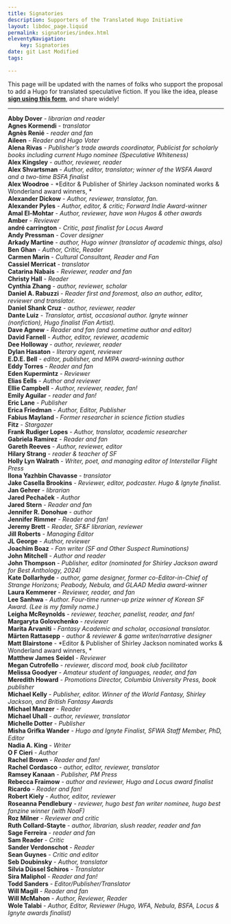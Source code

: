 ```yaml
---
title: Signatories
description: Supporters of the Translated Hugo Initiative
layout: libdoc_page.liquid
permalink: signatories/index.html
eleventyNavigation:
    key: Signatories
date: git Last Modified
tags:
    
---
```


This page will be updated with the names of folks who support the proposal to add a Hugo for translated speculative fiction. If you like the idea, please [**sign using this form**](https://docs.google.com/forms/d/e/1FAIpQLSfzKqYPE3rrvZm0Y8KPEKCNFsXs8j1Sn9qHu48yM-0LWZe5yw/viewform?usp=header), and share widely!

---
**Abby Dover** - *librarian and reader* <br> 
**Agnes Kormendi** - *translator* <br> 
**Agnès Renié** - *reader and fan* <br> 
**Aileen** - *Reader and Hugo Voter* <br> 
**Alena Rivas** - *Publisher's trade awards coordinator, Publicist for scholarly books including current Hugo nominee (Speculative Whiteness)* <br> 
**Alex Kingsley** - *author, reviewer, reader* <br> 
**Alex Shvartsman** - *Author, editor, translator; winner of the WSFA Award and a two-time BSFA finalist* <br> 
**Alex Woodroe** - *Editor & Publisher of Shirley Jackson nominated works & Wonderland award winners,  * <br> 
**Alexander Dickow** - *Author, reviewer, translator, fan.* <br> 
**Alexander Pyles** - *Author, editor, & critic; Forward Indie Award-winner* <br> 
**Amal El-Mohtar** - *Author, reviewer, have won Hugos & other awards* <br> 
**Amber** - *Reviewer* <br> 
**andré carrington** - *Critic, past finalist for Locus Award* <br> 
**Andy Pressman** - *Cover designer* <br> 
**Arkady Martine** - *author, Hugo winner (translator of academic things, also)* <br> 
**Ben Ghan** - *Author, Critic, Reader* <br> 
**Carmen Marin** - *Cultural Consultant, Reader and Fan* <br> 
**Cassiel Merricat** - *translator* <br> 
**Catarina Nabais** - *Reviewer, reader and fan* <br> 
**Christy Hall** - *Reader* <br> 
**Cynthia Zhang** - *author, reviewer, scholar* <br> 
**Daniel A. Rabuzzi** - *Reader first and foremost, also an author, editor, reviewer and translator.* <br> 
**Daniel Shank Cruz** - *author, reviewer, reader* <br> 
**Dante Luiz** - *Translator, artist, occasional author. Ignyte winner (nonfiction), Hugo finalist (Fan Artist).* <br> 
**Dave Agnew** - *Reader and fan (and sometime author and editor)* <br> 
**David Farnell** - *Author, editor, reviewer, academic* <br> 
**Dee Holloway** - *author, reviewer, reader* <br> 
**Dylan Hasaton** - *literary agent, reviewer* <br> 
**E.D.E. Bell** - *editor, publisher, and MIPA award-winning author* <br> 
**Eddy Torres** - *Reader and fan* <br> 
**Eden Kupermintz** - *Reviewer* <br> 
**Elias Eells** - *Author and reviewer* <br> 
**Ellie Campbell** - *Author, reviewer, reader, fan!* <br> 
**Emily Aguilar** - *reader and fan!* <br> 
**Eric Lane** - *Publisher* <br> 
**Erica Friedman** - *Author, Editor, Publisher* <br> 
**Fabius Mayland** - *Former researcher in science fiction studies* <br> 
**Fitz** - *Stargazer* <br> 
**Frank Rudiger Lopes** - *Author, translator, academic researcher* <br> 
**Gabriela Ramírez** - *Reader and fan* <br> 
**Gareth Reeves** - *Author, reviewer, editor* <br> 
**Hilary Strang** - *reader & teacher of SF* <br> 
**Holly Lyn Walrath** - *Writer, poet, and managing editor of Interstellar Flight Press* <br> 
**Ilona Yazhbin Chavasse** - *translator* <br> 
**Jake Casella Brookins** - *Reviewer, editor, podcaster. Hugo & Ignyte finalist.* <br> 
**Jan Gehrer** - *librarian* <br> 
**Jared Pechaček** - *Author* <br> 
**Jared Stern** - *Reader and fan* <br> 
**Jennifer R. Donohue** - *author* <br> 
**Jennifer Rimmer** - *Reader and fan!* <br> 
**Jeremy Brett** - *Reader, SF&F librarian, reviewer* <br> 
**Jill Roberts** - *Managing Editor* <br> 
**JL George** - *Author, reviewer* <br> 
**Joachim Boaz** - *Fan writer (SF and Other Suspect Ruminations)* <br> 
**John Mitchell** - *Author and reader* <br> 
**John Thompson** - *Publisher, editor (nominated for Shirley Jackson award for Best Anthology, 2024)* <br> 
**Kate Dollarhyde** - *author, game designer, former co-Editor-in-Chief of Strange Horizons; Peabody, Nebula, and GLAAD Media award-winner* <br> 
**Laura Kemmerer** - *Reviewer, reader, and fan* <br> 
**Lee Sanhwa** - *Author. Four-time runner-up prize winner of Korean SF Award. (Lee is my family name.)* <br> 
**Leigha McReynolds** - *reviewer, teacher, panelist, reader, and fan!* <br> 
**Margaryta Golovchenko** - *reviewer* <br> 
**Marita Arvaniti** - *Fantasy Academic and scholar, occasional translator.* <br> 
**Märten Rattasepp** - *author & reviewer & game writer/narrative designer* <br> 
**Matt Blairstone** - *Editor & Publisher of Shirley Jackson nominated works & Wonderland award winners,  * <br> 
**Matthew James Seidel** - *Reviewer* <br> 
**Megan Cutrofello** - *reviewer, discord mod, book club facilitator* <br> 
**Melissa Goodyer** - *Amateur student of languages, reader, and fan* <br> 
**Meredith Howard** - *Promotions Director, Columbia University Press, book publisher* <br> 
**Michael Kelly** - *Publisher, editor. Winner of the World Fantasy, Shirley Jackson, and British Fantasy Awards* <br> 
**Michael Manzer** - *Reader* <br> 
**Michael Uhall** - *author, reviewer, translator* <br> 
**Michelle Dotter** - *Publisher* <br> 
**Misha Grifka Wander** - *Hugo and Ignyte Finalist, SFWA Staff Member, PhD, Editor* <br> 
**Nadia A. King** - *Writer* <br> 
**O F Cieri** - *Author* <br> 
**Rachel Brown** - *Reader and fan!* <br> 
**Rachel Cordasco** - *author, editor, reviewer, translator* <br> 
**Ramsey Kanaan** - *Publisher, PM Press* <br> 
**Rebecca Fraimow** - *author and reviewer, Hugo and Locus award finalist* <br> 
**Ricardo** - *Reader and fan!* <br> 
**Robert Kiely** - *Author, editor, reviewer* <br> 
**Roseanna Pendlebury** - *reviewer, hugo best fan writer nominee, hugo best fanzine winner (with NoaF)* <br> 
**Roz Milner** - *Reviewer and critic* <br> 
**Ruth Collard-Stayte** - *author, librarian, slush reader, reader and fan* <br> 
**Sage Ferreira** - *reader and fan* <br> 
**Sam Reader** - *Critic* <br> 
**Sander Verdonschot** - *Reader* <br> 
**Sean Guynes** - *Critic and editor* <br> 
**Seb Doubinsky** - *Author, translator* <br> 
**Silvia Düssel Schiros** - *Translator* <br> 
**Sira Maliphol** - *Reader and fan!* <br> 
**Todd Sanders** - *Editor/Publisher/Translator* <br> 
**Will Magill** - *Reader and fan* <br> 
**Will McMahon** - *Author, Reviewer, Reader* <br> 
**Wole Talabi** - *Author, Editor, Reviewer (Hugo, WFA, Nebula, BSFA, Locus & Ignyte awards finalist)* <br> 
